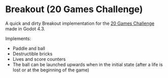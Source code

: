 # Breakout (20 Games Challenge)

A quick and dirty Breakout implementation for the [20 Games Challenge](https://20_games_challenge.gitlab.io/challenge/) made in Godot 4.3.

Implements:
- Paddle and ball
- Destructible bricks
- Lives and score counters
- The ball can be launched upwards when in the initial state (after a life is lost or at the beginning of the game)